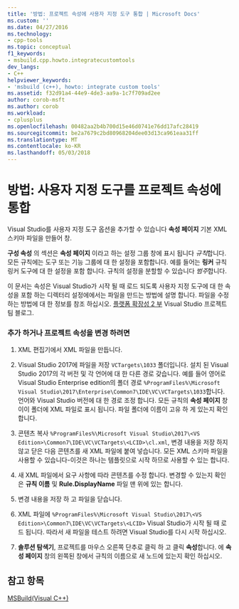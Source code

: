 ```yaml
---
title: '방법: 프로젝트 속성에 사용자 지정 도구 통합 | Microsoft Docs'
ms.custom: ''
ms.date: 04/27/2016
ms.technology:
- cpp-tools
ms.topic: conceptual
f1_keywords:
- msbuild.cpp.howto.integratecustomtools
dev_langs:
- C++
helpviewer_keywords:
- 'msbuild (c++), howto: integrate custom tools'
ms.assetid: f32d91a4-44e9-4de3-aa9a-1c7f709ad2ee
author: corob-msft
ms.author: corob
ms.workload:
- cplusplus
ms.openlocfilehash: 00482aa2b4b700d15e46d0741e76dd17afc28419
ms.sourcegitcommit: be2a7679c2bd80968204dee03d13ca961eaa31ff
ms.translationtype: MT
ms.contentlocale: ko-KR
ms.lasthandoff: 05/03/2018
---
```

# <a name="how-to-integrate-custom-tools-into-the-project-properties"></a>방법: 사용자 지정 도구를 프로젝트 속성에 통합
Visual Studio를 사용자 지정 도구 옵션을 추가할 수 있습니다 **속성 페이지** 기본 XML 스키마 파일을 만들어 창.  
  
 **구성 속성** 의 섹션은 **속성 페이지** 이라고 하는 설정 그룹 창에 표시 됩니다 *규칙*합니다. 모든 규칙에는 도구 또는 기능 그룹에 대 한 설정을 포함합니다. 예를 들어는 **링커** 규칙 링커 도구에 대 한 설정을 포함 합니다. 규칙의 설정을 분할할 수 있습니다 *범주*합니다.  
  
 이 문서는 속성은 Visual Studio가 시작 될 때 로드 되도록 사용자 지정 도구에 대 한 속성을 포함 하는 디렉터리 설정에에서는 파일을 만드는 방법에 설명 합니다. 파일을 수정 하는 방법에 대 한 정보를 참조 하십시오. [플랫폼 확장성 2 부](http://go.microsoft.com/fwlink/p/?linkid=191489) Visual Studio 프로젝트 팀 블로그.  
  
### <a name="to-add-or-change-project-properties"></a>추가 하거나 프로젝트 속성을 변경 하려면  
  
1.  XML 편집기에서 XML 파일을 만듭니다.  
  
2.  Visual Studio 2017에 파일을 저장 `VCTargets\1033` 폴더입니다. 설치 된 Visual Studio 2017의 각 버전 및 각 언어에 대 한 다른 경로 갖습니다. 예를 들어 영어로 Visual Studio Enterprise edition의 폴더 경로 `%ProgramFiles%\Microsoft Visual Studio\2017\Enterprise\Common7\IDE\VC\VCTargets\1033`합니다. 언어와 Visual Studio 버전에 대 한 경로 조정 합니다. 모든 규칙의 **속성 페이지** 창이이 폴더에 XML 파일로 표시 됩니다. 파일 폴더에 이름이 고유 하 게 있는지 확인 합니다.  
  
3.  콘텐츠 복사 `%ProgramFiles%\Microsoft Visual Studio\2017\<VS Edition>\Common7\IDE\VC\VCTargets\<LCID>\cl.xml`, 변경 내용을 저장 하지 않고 닫은 다음 콘텐츠를 새 XML 파일에 붙여 넣습니다. 모든 XML 스키마 파일을 사용할 수 있습니다-이것은 하나는 템플릿으로 시작 하므로 사용할 수 있는 합니다.  
  
4.  새 XML 파일에서 요구 사항에 따라 콘텐츠를 수정 합니다. 변경할 수 있는지 확인은 **규칙 이름** 및 **Rule.DisplayName** 파일 맨 위에 있는 합니다.  
  
5.  변경 내용을 저장 하 고 파일을 닫습니다.  
  
6.  XML 파일에 `%ProgramFiles%\Microsoft Visual Studio\2017\<VS Edition>\Common7\IDE\VC\VCTargets\<LCID>` Visual Studio가 시작 될 때 로드 됩니다. 따라서 새 파일을 테스트 하려면 Visual Studio를 다시 시작 하십시오.  
  
7.  **솔루션 탐색기**, 프로젝트를 마우스 오른쪽 단추로 클릭 하 고 클릭 **속성**합니다. 에 **속성 페이지** 창의 왼쪽된 창에서 규칙의 이름으로 새 노드에 있는지 확인 하십시오.  
  
## <a name="see-also"></a>참고 항목  
 [MSBuild(Visual C++)](../build/msbuild-visual-cpp.md)
